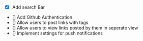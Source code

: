 - [x] Add search Bar
- [] Add Github Authentication
- [] Allow users to post links with tags
- [] Allow users to view links posted by them in seperate view
- [] Implement settings for push notifications
